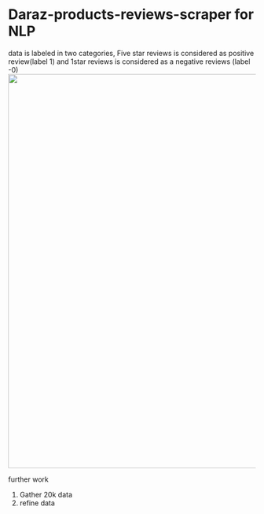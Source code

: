 # Daraz-products-reviews-scraper for NLP

data is labeled in two categories, Five star reviews is considered as positive review(label 1) and 1star reviews is considered as a negative reviews (label -0)
<img src="Daraz-products-reviews-scraper/blob/main/Screenshot%20(180).png" width="800px" height="auto">

further work

1. Gather 20k data
2. refine data
